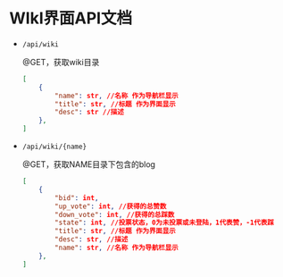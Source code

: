 # WIkI界面API文档

* `/api/wiki`

    @GET，获取wiki目录

    ```json
    [
        {
            "name": str, //名称 作为导航栏显示
            "title": str, //标题 作为界面显示
            "desc": str //描述
        },
    ]
    ```

* `/api/wiki/{name}`

    @GET，获取NAME目录下包含的blog

    ```json
    [
        {
            "bid": int,
            "up_vote": int, //获得的总赞数
            "down_vote": int, //获得的总踩数
            "state": int, //投票状态，0为未投票或未登陆，1代表赞，-1代表踩
            "title": str, //标题 作为界面显示
            "desc": str, //描述
            "name": str, //名称 作为导航栏显示
        },
    ]
    ```
